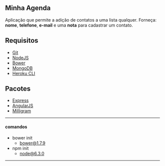 ## Minha Agenda

Aplicação que permite a adição de contatos a uma lista qualquer. 
Forneça: **nome**, **telefone**, **e-mail** e uma **nota** para cadastrar um contato.

## Requisitos

- [Git][git]
- [NodeJS][nodejs]
- [Bower][bower]
- [MongoDB][mongodb]
- [Heroku CLI][heroku]

## Pacotes

- [Express][express]
- [AngularJS][angularjs]
- [Milligram][milligram]


---

#### comandos 

- bower init
  - bower@1.7.9
- npm init
  - node@6.3.0


---

[git]: http://git-scm.com/downloads/  "Git"
[nodejs]: https://nodejs.org/en/  "Nodejs"
[bower]: https://bower.io/ "Bower"
[mongodb]: https://www.mongodb.com/download-center?jmp=nav#community/  "MongoDB"
[heroku]: https://devcenter.heroku.com/articles/heroku-command-line/  "Heroku CLI"
[milligram]: https://milligram.github.io/  "Milligram"
[express]: http://expressjs.com/  "Express"
[angularjs]: https://angularjs.org/  "AngularJS"
